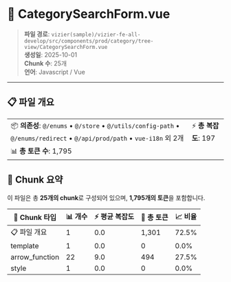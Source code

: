 # 📄 CategorySearchForm.vue

> **파일 경로**: `vizier(sample)/vizier-fe-all-develop/src/components/prod/category/tree-view/CategorySearchForm.vue`  
> **생성일**: 2025-10-01  
> **Chunk 수**: 25개  
> **언어**: Javascript / Vue
---





## 📋 파일 개요

| | |
|--|--|
| 📦 **의존성**: `@/enums` • `@/store` • `@/utils/config-path` • `@/enums/redirect` • `@/api/prod/path` • `vue-i18n` 외 2개 | ⚡ **총 복잡도**: 197 |
| 📊 **총 토큰 수**: 1,795 |  |






## 🧩 Chunk 요약

이 파일은 총 **25개의 chunk**로 구성되어 있으며, **1,795개의 토큰**을 포함합니다.

| 🧩 Chunk 타입 | 📊 개수 | ⚡ 평균 복잡도 | 📝 총 토큰 | 📈 비율 |
|---------------|--------|-------------|----------|--------|
| 📋 파일 개요 | 1 | 0.0 | 1,301 | 72.5% |
| template | 1 | 0.0 | 0 | 0.0% |
| arrow_function | 22 | 9.0 | 494 | 27.5% |
| style | 1 | 0.0 | 0 | 0.0% |

